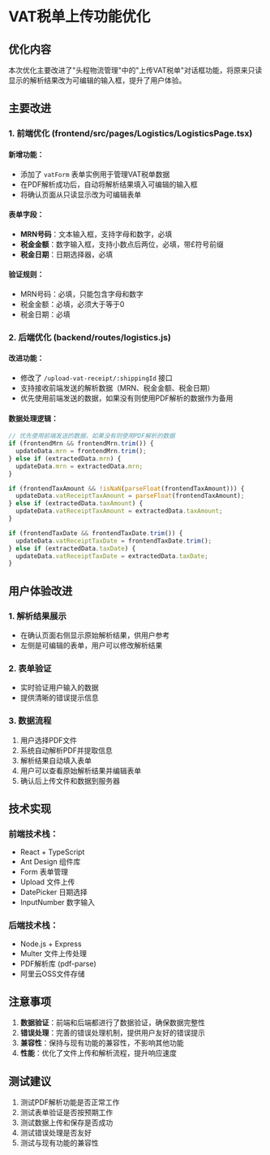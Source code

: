 # VAT税单上传功能优化

## 优化内容

本次优化主要改进了"头程物流管理"中的"上传VAT税单"对话框功能，将原来只读显示的解析结果改为可编辑的输入框，提升了用户体验。

## 主要改进

### 1. 前端优化 (frontend/src/pages/Logistics/LogisticsPage.tsx)

#### 新增功能：
- 添加了 `vatForm` 表单实例用于管理VAT税单数据
- 在PDF解析成功后，自动将解析结果填入可编辑的输入框
- 将确认页面从只读显示改为可编辑表单

#### 表单字段：
- **MRN号码**：文本输入框，支持字母和数字，必填
- **税金金额**：数字输入框，支持小数点后两位，必填，带£符号前缀
- **税金日期**：日期选择器，必填

#### 验证规则：
- MRN号码：必填，只能包含字母和数字
- 税金金额：必填，必须大于等于0
- 税金日期：必填

### 2. 后端优化 (backend/routes/logistics.js)

#### 改进功能：
- 修改了 `/upload-vat-receipt/:shippingId` 接口
- 支持接收前端发送的解析数据（MRN、税金金额、税金日期）
- 优先使用前端发送的数据，如果没有则使用PDF解析的数据作为备用

#### 数据处理逻辑：
```javascript
// 优先使用前端发送的数据，如果没有则使用PDF解析的数据
if (frontendMrn && frontendMrn.trim()) {
  updateData.mrn = frontendMrn.trim();
} else if (extractedData.mrn) {
  updateData.mrn = extractedData.mrn;
}

if (frontendTaxAmount && !isNaN(parseFloat(frontendTaxAmount))) {
  updateData.vatReceiptTaxAmount = parseFloat(frontendTaxAmount);
} else if (extractedData.taxAmount) {
  updateData.vatReceiptTaxAmount = extractedData.taxAmount;
}

if (frontendTaxDate && frontendTaxDate.trim()) {
  updateData.vatReceiptTaxDate = frontendTaxDate.trim();
} else if (extractedData.taxDate) {
  updateData.vatReceiptTaxDate = extractedData.taxDate;
}
```

## 用户体验改进

### 1. 解析结果展示
- 在确认页面右侧显示原始解析结果，供用户参考
- 左侧是可编辑的表单，用户可以修改解析结果

### 2. 表单验证
- 实时验证用户输入的数据
- 提供清晰的错误提示信息

### 3. 数据流程
1. 用户选择PDF文件
2. 系统自动解析PDF并提取信息
3. 解析结果自动填入表单
4. 用户可以查看原始解析结果并编辑表单
5. 确认后上传文件和数据到服务器

## 技术实现

### 前端技术栈：
- React + TypeScript
- Ant Design 组件库
- Form 表单管理
- Upload 文件上传
- DatePicker 日期选择
- InputNumber 数字输入

### 后端技术栈：
- Node.js + Express
- Multer 文件上传处理
- PDF解析库 (pdf-parse)
- 阿里云OSS文件存储

## 注意事项

1. **数据验证**：前端和后端都进行了数据验证，确保数据完整性
2. **错误处理**：完善的错误处理机制，提供用户友好的错误提示
3. **兼容性**：保持与现有功能的兼容性，不影响其他功能
4. **性能**：优化了文件上传和解析流程，提升响应速度

## 测试建议

1. 测试PDF解析功能是否正常工作
2. 测试表单验证是否按预期工作
3. 测试数据上传和保存是否成功
4. 测试错误处理是否友好
5. 测试与现有功能的兼容性 